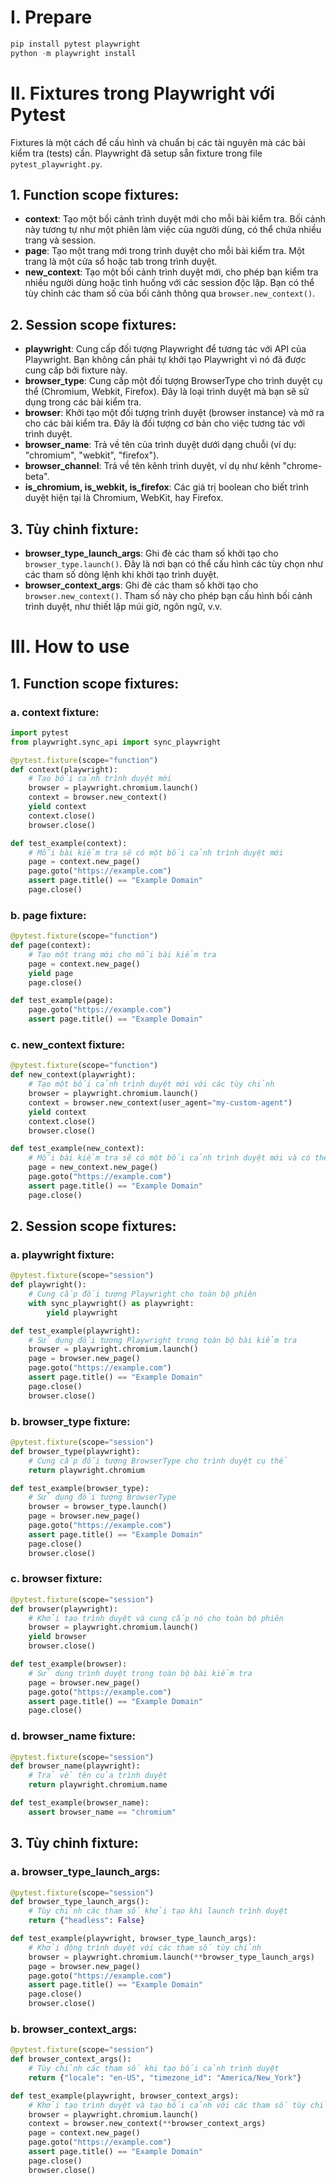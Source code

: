 # I. Prepare
```python
pip install pytest playwright
python -m playwright install
```
# II. Fixtures trong Playwright với Pytest

Fixtures là một cách để cấu hình và chuẩn bị các tài nguyên mà các bài kiểm tra (tests) cần. Playwright đã setup sẵn fixture trong file `pytest_playwright.py`.

## 1. **Function scope fixtures:**

- **context**: Tạo một bối cảnh trình duyệt mới cho mỗi bài kiểm tra. Bối cảnh này tương tự như một phiên làm việc của người dùng, có thể chứa nhiều trang và session.
- **page**: Tạo một trang mới trong trình duyệt cho mỗi bài kiểm tra. Một trang là một cửa sổ hoặc tab trong trình duyệt.
- **new_context**: Tạo một bối cảnh trình duyệt mới, cho phép bạn kiểm tra nhiều người dùng hoặc tình huống với các session độc lập. Bạn có thể tùy chỉnh các tham số của bối cảnh thông qua `browser.new_context()`.

## 2. **Session scope fixtures:**

- **playwright**: Cung cấp đối tượng Playwright để tương tác với API của Playwright. Bạn không cần phải tự khởi tạo Playwright vì nó đã được cung cấp bởi fixture này.
- **browser_type**: Cung cấp một đối tượng BrowserType cho trình duyệt cụ thể (Chromium, Webkit, Firefox). Đây là loại trình duyệt mà bạn sẽ sử dụng trong các bài kiểm tra.
- **browser**: Khởi tạo một đối tượng trình duyệt (browser instance) và mở ra cho các bài kiểm tra. Đây là đối tượng cơ bản cho việc tương tác với trình duyệt.
- **browser_name**: Trả về tên của trình duyệt dưới dạng chuỗi (ví dụ: "chromium", "webkit", "firefox").
- **browser_channel**: Trả về tên kênh trình duyệt, ví dụ như kênh "chrome-beta".
- **is_chromium, is_webkit, is_firefox**: Các giá trị boolean cho biết trình duyệt hiện tại là Chromium, WebKit, hay Firefox.

## 3. **Tùy chỉnh fixture:**

- **browser_type_launch_args**: Ghi đè các tham số khởi tạo cho `browser_type.launch()`. Đây là nơi bạn có thể cấu hình các tùy chọn như các tham số dòng lệnh khi khởi tạo trình duyệt.
- **browser_context_args**: Ghi đè các tham số khởi tạo cho `browser.new_context()`. Tham số này cho phép bạn cấu hình bối cảnh trình duyệt, như thiết lập múi giờ, ngôn ngữ, v.v.

# III. How to use

## 1. Function scope fixtures:
### a. context fixture:
```python
import pytest
from playwright.sync_api import sync_playwright

@pytest.fixture(scope="function")
def context(playwright):
    # Tạo bối cảnh trình duyệt mới
    browser = playwright.chromium.launch()
    context = browser.new_context()
    yield context
    context.close()
    browser.close()

def test_example(context):
    # Mỗi bài kiểm tra sẽ có một bối cảnh trình duyệt mới
    page = context.new_page()
    page.goto("https://example.com")
    assert page.title() == "Example Domain"
    page.close()
```
### b. page fixture:
```python
@pytest.fixture(scope="function")
def page(context):
    # Tạo một trang mới cho mỗi bài kiểm tra
    page = context.new_page()
    yield page
    page.close()

def test_example(page):
    page.goto("https://example.com")
    assert page.title() == "Example Domain"
```
### c. new_context fixture:
```python
@pytest.fixture(scope="function")
def new_context(playwright):
    # Tạo một bối cảnh trình duyệt mới với các tùy chỉnh
    browser = playwright.chromium.launch()
    context = browser.new_context(user_agent="my-custom-agent")
    yield context
    context.close()
    browser.close()

def test_example(new_context):
    # Mỗi bài kiểm tra sẽ có một bối cảnh trình duyệt mới và có thể tùy chỉnh
    page = new_context.new_page()
    page.goto("https://example.com")
    assert page.title() == "Example Domain"
    page.close()
```
## 2. Session scope fixtures:
### a. playwright fixture:
```python
@pytest.fixture(scope="session")
def playwright():
    # Cung cấp đối tượng Playwright cho toàn bộ phiên
    with sync_playwright() as playwright:
        yield playwright

def test_example(playwright):
    # Sử dụng đối tượng Playwright trong toàn bộ bài kiểm tra
    browser = playwright.chromium.launch()
    page = browser.new_page()
    page.goto("https://example.com")
    assert page.title() == "Example Domain"
    page.close()
    browser.close()
```
### b. browser_type fixture:
``` python
@pytest.fixture(scope="session")
def browser_type(playwright):
    # Cung cấp đối tượng BrowserType cho trình duyệt cụ thể
    return playwright.chromium

def test_example(browser_type):
    # Sử dụng đối tượng BrowserType
    browser = browser_type.launch()
    page = browser.new_page()
    page.goto("https://example.com")
    assert page.title() == "Example Domain"
    page.close()
    browser.close()
```
### c. browser fixture:
```python
@pytest.fixture(scope="session")
def browser(playwright):
    # Khởi tạo trình duyệt và cung cấp nó cho toàn bộ phiên
    browser = playwright.chromium.launch()
    yield browser
    browser.close()

def test_example(browser):
    # Sử dụng trình duyệt trong toàn bộ bài kiểm tra
    page = browser.new_page()
    page.goto("https://example.com")
    assert page.title() == "Example Domain"
    page.close()
```
### d. browser_name fixture:
```python
@pytest.fixture(scope="session")
def browser_name(playwright):
    # Trả về tên của trình duyệt
    return playwright.chromium.name

def test_example(browser_name):
    assert browser_name == "chromium"
```
## 3. Tùy chỉnh fixture:
### a. browser_type_launch_args:
```python
@pytest.fixture(scope="session")
def browser_type_launch_args():
    # Tùy chỉnh các tham số khởi tạo khi launch trình duyệt
    return {"headless": False}

def test_example(playwright, browser_type_launch_args):
    # Khởi động trình duyệt với các tham số tùy chỉnh
    browser = playwright.chromium.launch(**browser_type_launch_args)
    page = browser.new_page()
    page.goto("https://example.com")
    assert page.title() == "Example Domain"
    page.close()
    browser.close()
```
### b. browser_context_args:
```python
@pytest.fixture(scope="session")
def browser_context_args():
    # Tùy chỉnh các tham số khi tạo bối cảnh trình duyệt
    return {"locale": "en-US", "timezone_id": "America/New_York"}

def test_example(playwright, browser_context_args):
    # Khởi tạo trình duyệt và tạo bối cảnh với các tham số tùy chỉnh
    browser = playwright.chromium.launch()
    context = browser.new_context(**browser_context_args)
    page = context.new_page()
    page.goto("https://example.com")
    assert page.title() == "Example Domain"
    page.close()
    browser.close()
```